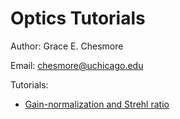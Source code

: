 # Optics Tutorials
Author: Grace E. Chesmore

Email: [chesmore@uchicago.edu](mailto:chesmore@uchicago.edu)

Tutorials:
* [Gain-normalization and Strehl ratio](gain_strehl.ipynb)